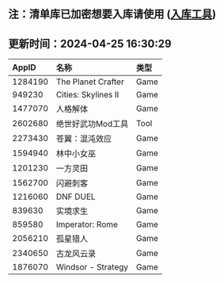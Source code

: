 ## 注：清单库已加密想要入库请使用 ([入库工具](https://github.com/BlankTMing/ManifestAutoUpdate/releases))

## 更新时间：2024-04-25 16:30:29
| AppID | 名称 | 类型  |
| :-------------------- | :----------------------------- | :----------- |
| 1284190 | The Planet Crafter| Game |
| 949230 | Cities: Skylines II| Game |
| 1477070 | 人格解体| Game |
| 2602680 | 绝世好武功Mod工具| Tool |
| 2273430 | 苍翼：混沌效应| Game |
| 1594940 | 林中小女巫| Game |
| 1201230 | 一方灵田| Game |
| 1562700 | 闪避刺客| Game |
| 1216060 | DNF DUEL| Game |
| 839630 | 实境求生| Game |
| 859580 | Imperator: Rome| Game |
| 2056210 | 孤星猎人| Game |
| 2340650 | 古龙风云录| Game |
| 1876070 | Windsor - Strategy| Game |
